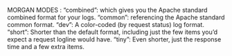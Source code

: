 MORGAN MODES : 
“combined”: which gives you the Apache standard combined format for your logs.
“common”: referencing the Apache standard common format.
“dev”: A color-coded (by request status) log format.
“short”: Shorter than the default format, including just the few items you’d expect a request logline would have.
“tiny”: Even shorter, just the response time and a few extra items.